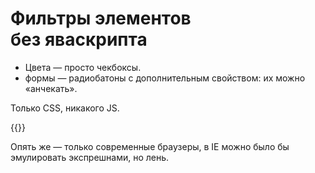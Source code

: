 # Фильтры элементов без яваскрипта

- Цвета — просто чекбоксы.
- формы — радиобатоны с дополнительным свойством: их можно «анчекать».

Только CSS, никакого JS.

{{<Partial src="filters.html" />}}

Опять же — только современные браузеры, в IE можно было бы эмулировать экспрешнами, но лень.

